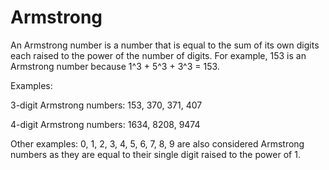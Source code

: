# Armstrong

An Armstrong number is a number that is equal to the sum of its own digits each raised to the power of the number of digits. For example, 153 is an Armstrong number because 1^3 + 5^3 + 3^3 = 153. 

Examples:

3-digit Armstrong numbers: 153, 370, 371, 407 

4-digit Armstrong numbers: 1634, 8208, 9474 

Other examples: 0, 1, 2, 3, 4, 5, 6, 7, 8, 9 are also considered Armstrong numbers as they are equal to their single digit raised to the power of 1. 
